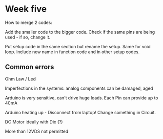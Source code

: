 # Week five

How to merge 2 codes:

Add the smaller code to the bigger code. Check if the same pins are being used - if so, change it.

Put setup code in the same section but rename the setup. Same for void loop. Include new name in function code and in other setup codes.

## Common errors

Ohm Law / Led

Imperfections in the systems: analog components can be damaged, aged

Arduino is very sensitive, can't drive huge loads. Each Pin can provide up to 40mA

Arduino heating up - Disconnect from laptop! Change something in Circuit.

DC Motor ideally with Dio (?) 

More than 12VDS not permitted

